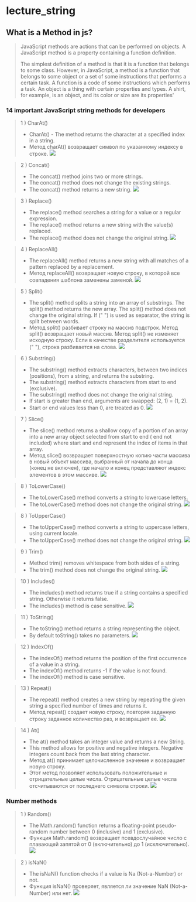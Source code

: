 # lecture_string
## What is a Method in js?


>JavaScript methods are actions that can be performed on objects. A JavaScript method is a property containing a function definition.
>
> The simplest definition of a method is that it is a function that belongs to some class. However, in JavaScript, a method is a function that belongs to some object or a set of some instructions that performs a certain task. A function is a code of some instructions which performs a task. An object is a thing with certain properties and types. A shirt, for example, is an object, and its color or size are its properties'

### 14 important JavaScript string methods for developers

> 1 ) CharAt()
> * CharAt() - The method returns the character at a specified index in a string.
> * Метод charAt() возвращает символ по указанному индексу в строке.
  ![](/images/charAt.jpg)

> 2 ) Concat()
> * The concat() method joins two or more strings.
> * The concat() method does not change the existing strings.
> * The concat() method returns a new string.
![](/images/concat.jpg)

> 3 ) Replace()
> * The replace() method searches a string for a value or a regular expression.
> * The replace() method returns a new string with the value(s) replaced.
> * The replace() method does not change the original string.
![](/images/replace.jpg)

> 4 ) ReplaceAll()
> * The replaceAll() method returns a new string with all matches of a pattern replaced by a replacement.
> * Метод replaceAll() возвращает новую строку, в которой все совпадения шаблона заменены заменой.
![](/images/replaceAll.jpg)


> 5 ) Split()
> * The split() method splits a string into an array of substrings. The split() method returns the new array. The split() method does not change the original string. If (" ") is used as separator, the string is split between words.
> * Метод split() разбивает строку на массив подстрок. Метод split() возвращает новый массив. Метод split() не изменяет исходную строку. Если в качестве разделителя используется (" "), строка разбивается на слова.
![](/images/split.jpg)

> 6 ) Substring()
> * The substring() method extracts characters, between two indices (positions), from a string, and returns the substring.
> * The substring() method extracts characters from start to end (exclusive).
> * The substring() method does not change the original string.
> * If start is greater than end, arguments are swapped: (2, 1) = (1, 2).
> * Start or end values less than 0, are treated as 0.
![](/images/substring.jpg)

> 7 ) Slice()
> * The slice() method returns a shallow copy of a portion of an array into a new array object selected from start to end ( end not included) where start and end represent the index of items in that array.
> * Метод slice() возвращает поверхностную копию части массива в новый объект массива, выбранный от начала до конца (конец не включен), где начало и конец представляют индекс элементов в этом массиве.
![](/images/slice.jpg)

> 8 ) ToLowerCase()
> * The toLowerCase() method converts a string to lowercase letters.
> * The toLowerCase() method does not change the original string.
![](/images/toupperCase.jpg)


> 8 ) ToUpperCase()
> * The toUpperCase() method converts a string to uppercase letters, using current locale.
> * The toUpperCase() method does not change the original string.
![](/images/tolowr.jpg)

> 9 ) Trim()
> * Method trim() removes whitespace from both sides of a string.
> * The trim() method does not change the original string.
![](/images/trim.jpg)

> 10 ) Includes()
> * The includes() method returns true if a string contains a specified string. Otherwise it returns false.
> * The includes() method is case sensitive.
![](/images/includes.jpg)

> 11 ) ToString()
> * The toString() method returns a string representing the object.
> * By default toString() takes no parameters.
![](/images/tostring.jpg)

> 12 ) IndexOf()
> * The indexOf() method returns the position of the first occurrence of a value in a string.
> * The indexOf() method returns -1 if the value is not found.
> * The indexOf() method is case sensitive.

> 13 ) Repeat()
> * The repeat() method creates a new string by repeating the given string a specified number of times and returns it.
> * Метод repeat() создает новую строку, повторяя заданную строку заданное количество раз, и возвращает ее.
![](/images/repeat.jpg)

> 14 ) At()
> * The at() method takes an integer value and returns a new String.
> * This method allows for positive and negative integers. Negative integers count back from the last string character.
> * Метод at() принимает целочисленное значение и возвращает новую строку.
> * Этот метод позволяет использовать положительные и отрицательные целые числа. Отрицательные целые числа отсчитываются от последнего символа строки.
![](/images/at.jpg)

### Number methods
> 1 ) Random()
> * The Math.random() function returns a floating-point pseudo-random number between 0 (inclusive) and 1 (exclusive).
> * Функция Math.random() возвращает псевдослучайное число с плавающей запятой от 0 (включительно) до 1 (исключительно).
![](/images/random.jpg)

> 2 ) isNaN()
> * The isNaN() function checks if a value is Na (Not-a-Number) or not.
> * Функция isNaN() проверяет, является ли значение NaN (Not-a-Number) или нет.
![](/images/isNan.jpg)
